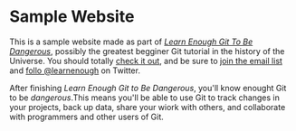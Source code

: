 # Sample Website

This is a sample website made as part of [*Learn Enough Git To Be Dangerous*](http://learnenough.com/git-tutorial), possibly the greatest begginer Git tutorial in the history of the Universe. You should totally [check it out](http://learnenough.com/git-tutorial), and be sure to [join the email list](http://learnenough.com/#email_list) and [follo @learnenough](http://twitter.com/learnenough) on Twitter.

After finishing *Learn Enough Git to Be Dangerous*, you'll know enought Git to be *dangerous*.This means you'll be able to use Git to track changes in your projects, back up data, share your wiork with others, and collaborate with programmers and other users of Git. 
